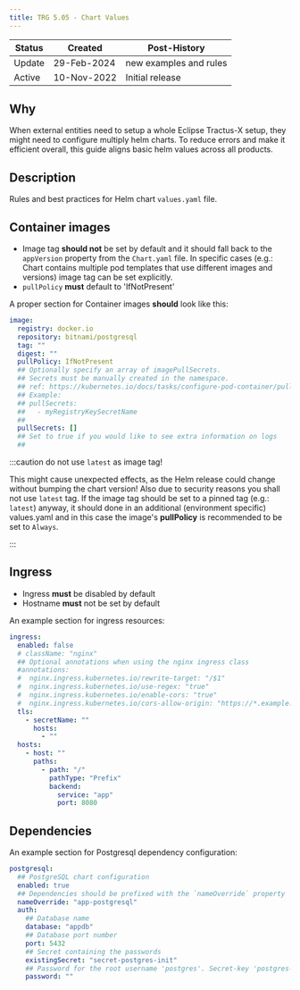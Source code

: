 ```yaml
---
title: TRG 5.05 - Chart Values
---
```


| Status | Created     | Post-History           |
| ------ | ----------- | ---------------------- |
| Update | 29-Feb-2024 | new examples and rules |
| Active | 10-Nov-2022 | Initial release        |

## Why

When external entities need to setup a whole Eclipse Tractus-X setup, they might need to configure multiply helm charts. To reduce errors and make it efficient overall, this guide aligns basic helm values across all products.

## Description

Rules and best practices for Helm chart `values.yaml` file.

## Container images

- Image tag **should not** be set by default and it should fall back to the
  `appVersion` property from the `Chart.yaml` file. In specific cases
  (e.g.: Chart contains multiple pod templates that use different images and versions)
  image tag can be set explicitly.
- `pullPolicy` **must** default to 'IfNotPresent'

A proper section for Container images **should** look like this:

```yaml
image:
  registry: docker.io
  repository: bitnami/postgresql
  tag: ""
  digest: ""
  pullPolicy: IfNotPresent
  ## Optionally specify an array of imagePullSecrets.
  ## Secrets must be manually created in the namespace.
  ## ref: https://kubernetes.io/docs/tasks/configure-pod-container/pull-image-private-registry/
  ## Example:
  ## pullSecrets:
  ##   - myRegistryKeySecretName
  ##
  pullSecrets: []
  ## Set to true if you would like to see extra information on logs
  ##
```

:::caution do not use `latest` as image tag!

This might cause unexpected effects, as the Helm release could change without bumping the chart version! Also due to
security reasons you shall not use `latest` tag. If the image tag should be set to a pinned tag (e.g.: `latest`) anyway, it should done in an additional (environment specific) values.yaml and in this case the image's **pullPolicy** is recommended to be set to `Always`.

:::

## Ingress

- Ingress **must** be disabled by default
- Hostname **must** not be set by default

An example section for ingress resources:

```yaml
ingress:
  enabled: false
  # className: "nginx"
  ## Optional annotations when using the nginx ingress class
  #annotations:
  #  nginx.ingress.kubernetes.io/rewrite-target: "/$1"
  #  nginx.ingress.kubernetes.io/use-regex: "true"
  #  nginx.ingress.kubernetes.io/enable-cors: "true"
  #  nginx.ingress.kubernetes.io/cors-allow-origin: "https://*.example.org"
  tls:
    - secretName: ""
      hosts:
        - ""
  hosts:
    - host: ""
      paths:
        - path: "/"
          pathType: "Prefix"
          backend:
            service: "app"
            port: 8080
```

## Dependencies

An example section for Postgresql dependency configuration:

```yaml
postgresql:
  ## PostgreSQL chart configuration
  enabled: true
  ## Dependencies should be prefixed with the `nameOverride` property
  nameOverride: "app-postgresql"
  auth:
    ## Database name
    database: "appdb"
    ## Database port number
    port: 5432
    ## Secret containing the passwords
    existingSecret: "secret-postgres-init"
    ## Password for the root username 'postgres'. Secret-key 'postgres-password'
    password: ""
```
